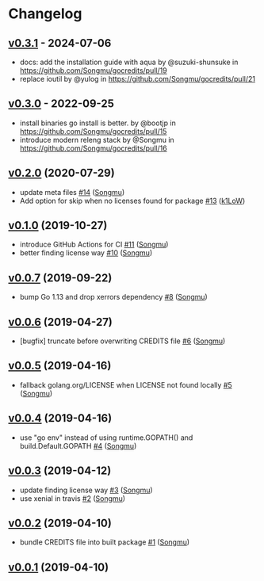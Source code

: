 # Changelog

## [v0.3.1](https://github.com/Songmu/gocredits/compare/v0.3.0...v0.3.1) - 2024-07-06
- docs: add the installation guide with aqua by @suzuki-shunsuke in https://github.com/Songmu/gocredits/pull/19
- replace ioutil by @yulog in https://github.com/Songmu/gocredits/pull/21

## [v0.3.0](https://github.com/Songmu/gocredits/compare/v0.2.0...v0.3.0) - 2022-09-25
- install binaries go install is better. by @bootjp in https://github.com/Songmu/gocredits/pull/15
- introduce modern releng stack by @Songmu in https://github.com/Songmu/gocredits/pull/16

## [v0.2.0](https://github.com/Songmu/gocredits/compare/v0.1.0...v0.2.0) (2020-07-29)

* update meta files [#14](https://github.com/Songmu/gocredits/pull/14) ([Songmu](https://github.com/Songmu))
* Add option for skip when no licenses found for package [#13](https://github.com/Songmu/gocredits/pull/13) ([k1LoW](https://github.com/k1LoW))

## [v0.1.0](https://github.com/Songmu/gocredits/compare/v0.0.7...v0.1.0) (2019-10-27)

* introduce GitHub Actions for CI [#11](https://github.com/Songmu/gocredits/pull/11) ([Songmu](https://github.com/Songmu))
* better finding license way [#10](https://github.com/Songmu/gocredits/pull/10) ([Songmu](https://github.com/Songmu))

## [v0.0.7](https://github.com/Songmu/gocredits/compare/v0.0.6...v0.0.7) (2019-09-22)

* bump Go 1.13 and drop xerrors dependency [#8](https://github.com/Songmu/gocredits/pull/8) ([Songmu](https://github.com/Songmu))

## [v0.0.6](https://github.com/Songmu/gocredits/compare/v0.0.5...v0.0.6) (2019-04-27)

* [bugfix] truncate before overwriting CREDITS file [#6](https://github.com/Songmu/gocredits/pull/6) ([Songmu](https://github.com/Songmu))

## [v0.0.5](https://github.com/Songmu/gocredits/compare/v0.0.4...v0.0.5) (2019-04-16)

* fallback golang.org/LICENSE when LICENSE not found locally [#5](https://github.com/Songmu/gocredits/pull/5) ([Songmu](https://github.com/Songmu))

## [v0.0.4](https://github.com/Songmu/gocredits/compare/v0.0.3...v0.0.4) (2019-04-16)

* use "go env" instead of using runtime.GOPATH() and build.Default.GOPATH [#4](https://github.com/Songmu/gocredits/pull/4) ([Songmu](https://github.com/Songmu))

## [v0.0.3](https://github.com/Songmu/gocredits/compare/v0.0.2...v0.0.3) (2019-04-12)

* update finding license way [#3](https://github.com/Songmu/gocredits/pull/3) ([Songmu](https://github.com/Songmu))
* use xenial in travis [#2](https://github.com/Songmu/gocredits/pull/2) ([Songmu](https://github.com/Songmu))

## [v0.0.2](https://github.com/Songmu/gocredits/compare/v0.0.1...v0.0.2) (2019-04-10)

* bundle CREDITS file into built package [#1](https://github.com/Songmu/gocredits/pull/1) ([Songmu](https://github.com/Songmu))

## [v0.0.1](https://github.com/Songmu/gocredits/compare/c60a0691deb4...v0.0.1) (2019-04-10)
